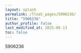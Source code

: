 ```yaml
---
layout: splash
permalink: /float_pages/5906236/
title: "5906236"
author_profile: false
last_modified_at: 2025-06-13
toc: false
---
```

 
5906236
